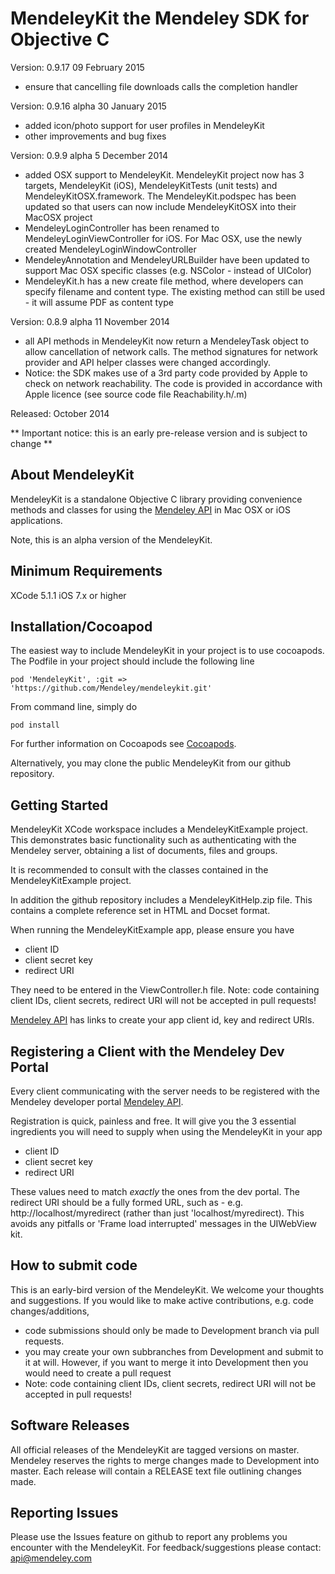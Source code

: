 # MendeleyKit the Mendeley SDK for Objective C #

Version: 0.9.17
09 February 2015
- ensure that cancelling file downloads calls the completion handler

Version: 0.9.16 alpha
30 January 2015
- added icon/photo support for user profiles in MendeleyKit
- other improvements and bug fixes

Version: 0.9.9 alpha
5 December 2014
- added OSX support to MendeleyKit. MendeleyKit project now has 3 targets, MendeleyKit (iOS), MendeleyKitTests (unit tests) and MendeleyKitOSX.framework. The MendeleyKit.podspec has been updated so that users can now include MendeleyKitOSX into their MacOSX project
- MendeleyLoginController has been renamed to MendeleyLoginViewController for iOS. For Mac OSX, use the newly created MendeleyLoginWindowController
- MendeleyAnnotation and MendeleyURLBuilder have been updated to support Mac OSX specific classes (e.g. NSColor - instead of UIColor)
- MendeleyKit.h has a new create file method, where developers can specify filename and content type. The existing method can still be used - it will assume PDF as content type 

Version: 0.8.9 alpha
11 November 2014
- all API methods in MendeleyKit now return a MendeleyTask object to allow cancellation of network calls. The method signatures for network provider and API helper classes were changed accordingly.
- Notice: the SDK makes use of a 3rd party code provided by Apple to check on network reachability. The code is provided in accordance with Apple licence (see source code file Reachability.h/.m)


Released: October 2014

** Important notice: this is an early pre-release version and is subject to change **

## About MendeleyKit ##
MendeleyKit is a standalone Objective C library providing convenience methods
and classes for using the [Mendeley API](http://dev.mendeley.com) in Mac OSX or
iOS applications.

Note, this is an alpha version of the MendeleyKit.

## Minimum Requirements ##

XCode 5.1.1
iOS 7.x or higher

## Installation/Cocoapod ##
The easiest way to include MendeleyKit in your project is to use cocoapods.
The Podfile in your project should include the following line

```
pod 'MendeleyKit', :git => 'https://github.com/Mendeley/mendeleykit.git'
```

From command line, simply do 
```
pod install
```

For further information on Cocoapods see [Cocoapods](http://cocoapods.org/).

Alternatively, you may clone the public MendeleyKit from our github repository.

## Getting Started ##
MendeleyKit XCode workspace includes a MendeleyKitExample project. This demonstrates
basic functionality such as authenticating with the Mendeley server, 
obtaining a list of documents, files and groups.

It is recommended to consult with the classes contained in the MendeleyKitExample project.

In addition the github repository includes a MendeleyKitHelp.zip file. This contains
a complete reference set in HTML and Docset format.

When running the MendeleyKitExample app, please ensure you have
- client ID
- client secret key
- redirect URI 

They need to be entered in the ViewController.h file.
Note: code containing client IDs, client secrets, redirect URI will not be accepted in pull requests!

[Mendeley API](http://dev.mendeley.com) has links to create your app client id, key and redirect URIs.

## Registering a Client with the Mendeley Dev Portal ##
Every client communicating with the server needs to be registered with the Mendeley developer portal [Mendeley API](http://dev.mendeley.com).

Registration is quick, painless and free. It will give you the 3 essential ingredients you will need to supply when using the MendeleyKit in your app
- client ID
- client secret key
- redirect URI

These values need to match *exactly* the ones from the dev portal.
The redirect URI should be a fully formed URL, such as - e.g. http://localhost/myredirect (rather than just 'localhost/myredirect). This avoids any pitfalls or 'Frame load interrupted' messages in the UIWebView kit.


## How to submit code ##
This is an early-bird version of the MendeleyKit. We welcome your thoughts and suggestions. If you would like to make active contributions, e.g. code changes/additions,

- code submissions should only be made to Development branch via pull requests. 
- you may create your own subbranches from Development and submit to it at will. However, if you want to merge it into Development then you would need to create a pull request
- Note: code containing client IDs, client secrets, redirect URI will not be accepted in pull requests!


## Software Releases ##
All official releases of the MendeleyKit are tagged versions on master. Mendeley reserves the rights to merge changes made to Development into master.
Each release will contain a RELEASE text file outlining changes made.

## Reporting Issues ##
Please use the Issues feature on github to report any problems you encounter with the MendeleyKit. 
For feedback/suggestions please contact: api@mendeley.com


